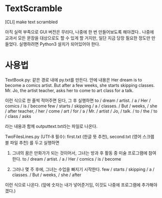 # TextScramble
 [CLI] make text scrambled

아직 실력 부족으로 GUI 버전은 무리다, 나중에 한 번 만들어보도록 해야겠다..
나중에 교과서 모든 문장을 대상으로도 할 수 있게 할 거지만, 일단 지금 당장 필요한 정도만 만들었다.
실행하려면 Python3 설치가 되어있어야 한다.


# 사용법
TextBook.py:
같은 경로 내에 py.txt를 만든다. 안에 내용은
Her dream is to become a comics artist.
But after a few weeks, she starts skipping classes.
Mr. Jo, the artist teacher, asks her to come to art class for a talk.

이런 식으로 한 줄씩 적어주면 된다, 그 후 실행하면
to / dream / artist. / a / Her / comics / is / become
few / starts / skipping / a / classes. / But / weeks, / she / after
teacher, / her / come / art / for / a / Mr. / artist / Jo, / talk. / to / the / to / class / asks

라는 내용과 함께 outputtext.txt라는 파일로 나온다.

TwoFilesLines.py (UTf-8 필수):
first.txt (한글 뜻 추천), second.txt (영어 스크램블 파일 추천) 를 두고 실행하면

1. 그녀의 꿈은 만화가가 되는 것이어서, 그녀는 방과 후 활동 중 미술 프로그램에 참여한다.
to / dream / artist. / a / Her / comics / is / become


2. 그러나 몇 주 후에, 그녀는 수업을 빠지기 시작한다.
few / starts / skipping / a / classes. / But / weeks, / she / after

이런 식으로 나온다. (앞에 숫자는 내가 넣어준거임, 이것도 나중에 프로그램에 추가해야겠다.)
